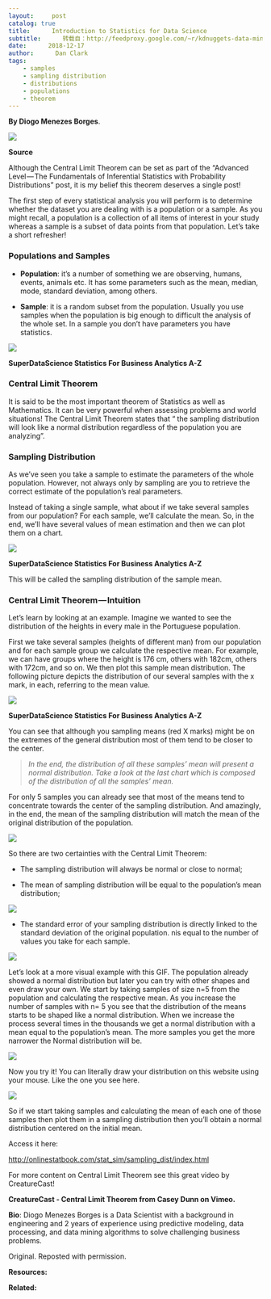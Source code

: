 ```yaml
---
layout:     post
catalog: true
title:      Introduction to Statistics for Data Science
subtitle:      转载自：http://feedproxy.google.com/~r/kdnuggets-data-mining-analytics/~3/vg5hFW9WFmY/introduction-statistics-data-science.html
date:      2018-12-17
author:      Dan Clark
tags:
    - samples
    - sampling distribution
    - distributions
    - populations
    - theorem
---
```


**By Diogo Menezes Borges**.

![](https://cdn-images-1.medium.com/max/1000/0*NK2gYSsK27aLxrci)


**Source**

Although the Central Limit Theorem can be set as part of the “Advanced Level — The Fundamentals of Inferential Statistics with Probability Distributions” post, it is my belief this theorem deserves a single post!

The first step of every statistical analysis you will perform is to determine whether the dataset you are dealing with is a population or a sample. As you might recall, a population is a collection of all items of interest in your study whereas a sample is a subset of data points from that population. Let’s take a short refresher!

### Populations and Samples

- **Population**: it’s a number of something we are observing, humans, events, animals etc. It has some parameters such as the mean, median, mode, standard deviation, among others.

- **Sample**: it is a random subset from the population. Usually you use samples when the population is big enough to difficult the analysis of the whole set. In a sample you don’t have parameters you have statistics.


![](https://cdn-images-1.medium.com/max/1000/1*GmP4iUkbYuQHgRtx1Tbcog.png)


**SuperDataScience Statistics For Business Analytics A-Z**

### Central Limit Theorem

It is said to be the most important theorem of Statistics as well as Mathematics. It can be very powerful when assessing problems and world situations! The Central Limit Theorem states that “ the sampling distribution will look like a normal distribution regardless of the population you are analyzing”.

### **Sampling Distribution**

As we’ve seen you take a sample to estimate the parameters of the whole population. However, not always only by sampling are you to retrieve the correct estimate of the population’s real parameters.

Instead of taking a single sample, what about if we take several samples from our population? For each sample, we’ll calculate the mean. So, in the end, we’ll have several values of mean estimation and then we can plot them on a chart.

![](https://cdn-images-1.medium.com/max/1000/1*lSqSQKjK7ry9sw5TqlCMbA.png)


**SuperDataScience Statistics For Business Analytics A-Z**

This will be called the sampling distribution of the sample mean.

### Central Limit Theorem — Intuition

Let’s learn by looking at an example. Imagine we wanted to see the distribution of the heights in every male in the Portuguese population.

First we take several samples (heights of different man) from our population and for each sample group we calculate the respective mean. For example, we can have groups where the height is 176 cm, others with 182cm, others with 172cm, and so on. We then plot this sample mean distribution. The following picture depicts the distribution of our several samples with the x mark, in each, referring to the mean value.

![](https://cdn-images-1.medium.com/max/1000/1*ddVMNJwxGPMoKhYccEnjfQ.png)


**SuperDataScience Statistics For Business Analytics A-Z**

You can see that although you sampling means (red X marks) might be on the extremes of the general distribution most of them tend to be closer to the center.

> *In the end, the distribution of all these samples’ mean will present a normal distribution. Take a look at the last chart which is composed of the distribution of all the samples’ mean.*

For only 5 samples you can already see that most of the means tend to concentrate towards the center of the sampling distribution. And amazingly, in the end, the mean of the sampling distribution will match the mean of the original distribution of the population.

![](https://cdn-images-1.medium.com/max/1000/1*RHoQdDzj1tWVdpMMkxKf8A.png)


So there are two certainties with the Central Limit Theorem:

- The sampling distribution will always be normal or close to normal;

- The mean of sampling distribution will be equal to the population’s mean distribution;


![](https://cdn-images-1.medium.com/max/1000/1*UFfaP_YJw1oEln7lgiWDag.png)


- The standard error of your sampling distribution is directly linked to the standard deviation of the original population. nis equal to the number of values you take for each sample.


![](https://cdn-images-1.medium.com/max/1000/1*rbAEX5Smx-OfjrWvjTpjiQ.png)


Let’s look at a more visual example with this GIF. The population already showed a normal distribution but later you can try with other shapes and even draw your own. We start by taking samples of size n=5 from the population and calculating the respective mean. As you increase the number of samples with n= 5 you see that the distribution of the means starts to be shaped like a normal distribution. When we increase the process several times in the thousands we get a normal distribution with a mean equal to the population’s mean. The more samples you get the more narrower the Normal distribution will be.

![](https://cdn-images-1.medium.com/max/1000/0*Pspj4MSSyi9g9TvL.gif)


Now you try it! You can literally draw your distribution on this website using your mouse. Like the one you see here.

![](https://cdn-images-1.medium.com/max/1000/1*4isil4XY7fMmuhTiRI7KEQ.png)


So if we start taking samples and calculating the mean of each one of those samples then plot them in a sampling distribution then you’ll obtain a normal distribution centered on the initial mean.

Access it here:

http://onlinestatbook.com/stat_sim/sampling_dist/index.html

For more content on Central Limit Theorem see this great video by CreatureCast!


**CreatureCast - Central Limit Theorem from Casey Dunn on Vimeo.**

**Bio**: Diogo Menezes Borges is a Data Scientist with a background in engineering and 2 years of experience using predictive modeling, data processing, and data mining algorithms to solve challenging business problems.

Original. Reposted with permission.

**Resources:**

**Related:**


